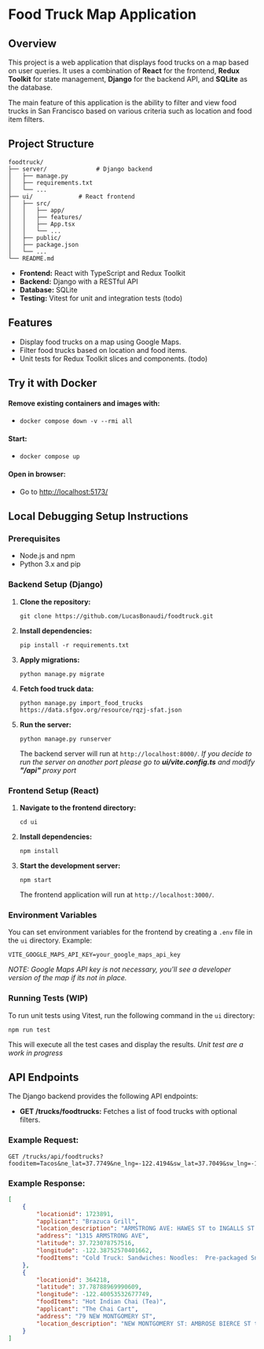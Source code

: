 
# Food Truck Map Application

## Overview

This project is a web application that displays food trucks on a map based on user queries. It uses a combination of **React** for the frontend, **Redux Toolkit** for state management, **Django** for the backend API, and **SQLite** as the database.

The main feature of this application is the ability to filter and view food trucks in San Francisco based on various criteria such as location and food item filters.

## Project Structure

```
foodtruck/
├── server/              # Django backend
│   ├── manage.py
│   ├── requirements.txt
│   └── ...
├── ui/             # React frontend
│   ├── src/
│   │   ├── app/
│   │   ├── features/
│   │   ├── App.tsx
│   │   └── ...
│   ├── public/
│   ├── package.json
│   └── ...
└── README.md
```

- **Frontend:** React with TypeScript and Redux Toolkit
- **Backend:** Django with a RESTful API
- **Database:** SQLite
- **Testing:** Vitest for unit and integration tests (todo)

## Features

- Display food trucks on a map using Google Maps.
- Filter food trucks based on location and food items.
- Unit tests for Redux Toolkit slices and components. (todo)

## Try it with Docker
#### Remove existing containers and images with:
- ``docker compose down -v --rmi all``
#### Start:
- ``docker compose up``
#### Open in browser:
- Go to [http://localhost:5173/](http://localhost:5173/)


## Local Debugging Setup Instructions

### Prerequisites

- Node.js and npm
- Python 3.x and pip


### Backend Setup (Django)

1. **Clone the repository:**

   ```
   git clone https://github.com/LucasBonaudi/foodtruck.git
   ```

2. **Install dependencies:**

   ```
   pip install -r requirements.txt
   ```

3. **Apply migrations:**

   ```
   python manage.py migrate
   ```

4. **Fetch food truck data:**

   ```
   python manage.py import_food_trucks https://data.sfgov.org/resource/rqzj-sfat.json 
   ```

5. **Run the server:**

   ```
   python manage.py runserver
   ```

   The backend server will run at `http://localhost:8000/`.
*If you decide to run the server on another port please go to **ui/vite.config.ts** and modify **"/api"** proxy port*
### Frontend Setup (React)

1. **Navigate to the frontend directory:**

   ```
   cd ui
   ```

2. **Install dependencies:**

   ```
   npm install
   ```

3. **Start the development server:**

   ```
   npm start
   ```

   The frontend application will run at `http://localhost:3000/`.

### Environment Variables

You can set environment variables for the frontend by creating a `.env` file in the `ui` directory. Example:

```
VITE_GOOGLE_MAPS_API_KEY=your_google_maps_api_key
```
*NOTE:  Google Maps API key is not necessary, you'll see a developer version of the map if its not in place.*
### Running Tests (WIP)

To run unit tests using Vitest, run the following command in the `ui` directory:

```
npm run test
```

This will execute all the test cases and display the results.
*Unit test are a work in progress*

## API Endpoints

The Django backend provides the following API endpoints:

- **GET /trucks/foodtrucks:** Fetches a list of food trucks with optional filters.

### Example Request:

```
GET /trucks/api/foodtrucks?fooditem=Tacos&ne_lat=37.7749&ne_lng=-122.4194&sw_lat=37.7049&sw_lng=-122.5094
```

### Example Response:

```json
[
	{
		"locationid": 1723891,
		"applicant": "Brazuca Grill",
		"location_description": "ARMSTRONG AVE: HAWES ST to INGALLS ST (1300 - 1399)",
		"address": "1315 ARMSTRONG AVE",
		"latitude": 37.723078757516,
		"longitude": -122.38752570401662,
		"foodItems": "Cold Truck: Sandwiches: Noodles:  Pre-packaged Snacks: Candy: Desserts Various Beverages"
	},
	{
		"locationid": 364218,
		"latitude": 37.78788969990609,
		"longitude": -122.40053532677749,
		"foodItems": "Hot Indian Chai (Tea)",
		"applicant": "The Chai Cart",
		"address": "79 NEW MONTGOMERY ST",
		"location_description": "NEW MONTGOMERY ST: AMBROSE BIERCE ST to MISSION ST (77 - 99)"
	}
]
```
